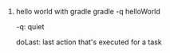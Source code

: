 1. hello world with gradle
    gradle -q helloWorld

    -q: quiet

    doLast: last action that's executed for a task
